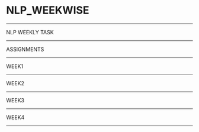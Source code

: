 # NLP_WEEKWISE
_________________
NLP WEEKLY TASK
_______________
ASSIGNMENTS
___________

WEEK1
_____

WEEK2
_____

WEEK3
_____

WEEK4
_____
